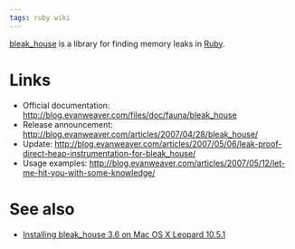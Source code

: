 ```yaml
---
tags: ruby wiki
---
```


[bleak\_house](/wiki/bleak_house) is a library for finding memory leaks in [Ruby](/wiki/Ruby).

# Links

-   Official documentation: <http://blog.evanweaver.com/files/doc/fauna/bleak_house>
-   Release announcement: <http://blog.evanweaver.com/articles/2007/04/28/bleak_house/>
-   Update: <http://blog.evanweaver.com/articles/2007/05/06/leak-proof-direct-heap-instrumentation-for-bleak_house/>
-   Usage examples: <http://blog.evanweaver.com/articles/2007/05/12/let-me-hit-you-with-some-knowledge/>

# See also

-   [Installing bleak\_house 3.6 on Mac OS X Leopard 10.5.1](/wiki/Installing_bleak_house_3.6_on_Mac_OS_X_Leopard_10.5.1)
